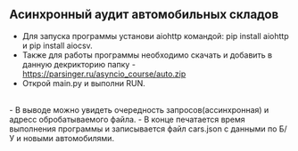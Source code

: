 ## Асинхронный аудит автомобильных складов

- Для запуска программы установи aiohttp командой: pip install aiohttp и pip install aiocsv.<br>
- Также для работы программы необходимо скачать и добавить в данную декрикторию папку - https://parsinger.ru/asyncio_course/auto.zip
- Открой main.py и выполни RUN.
<br>
- В выводе можно увидеть очередность запросов(ассинхронная) и адресс обробатываемого файла.
- В конце печатается время выполнения программы и записывается файл cars.json с данными по Б/У и новыми автомобилями.
